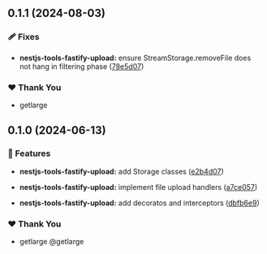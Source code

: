 ## 0.1.1 (2024-08-03)


### 🩹 Fixes

- **nestjs-tools-fastify-upload:** ensure StreamStorage.removeFile does not hang in filtering phase ([78e5d07](https://github.com/getlarge/nestjs-tools/commit/78e5d07))


### ❤️  Thank You

- getlarge

## 0.1.0 (2024-06-13)

### 🚀 Features

- **nestjs-tools-fastify-upload:** add Storage classes ([e2b4d07](https://github.com/getlarge/nestjs-tools/commit/e2b4d07))

- **nestjs-tools-fastify-upload:** implement file upload handlers ([a7ce057](https://github.com/getlarge/nestjs-tools/commit/a7ce057))

- **nestjs-tools-fastify-upload:** add decoratos and interceptors ([dbfb6e9](https://github.com/getlarge/nestjs-tools/commit/dbfb6e9))

### ❤️ Thank You

- getlarge @getlarge
